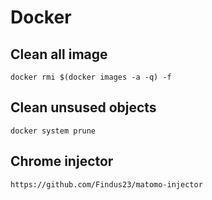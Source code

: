 # Docker

## Clean all image
```docker rmi $(docker images -a -q) -f```

## Clean unsused objects
```docker system prune```

## Chrome injector
```https://github.com/Findus23/matomo-injector```
